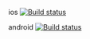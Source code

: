 ios [![Build status](https://build.appcenter.ms/v0.1/apps/7ae909e4-3d12-4a48-bc9b-85e5eb2bac5d/branches/master/badge)](https://appcenter.ms)

android [![Build status](https://build.appcenter.ms/v0.1/apps/70bdfbc0-de20-4d98-a7de-f7ea179be636/branches/master/badge)](https://appcenter.ms)

